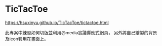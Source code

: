 # TicTacToe
https://hsuxinyu.github.io/TicTacToe/tictactoe.html

此專案中練習如何切版並利用@media實踐響應式網頁，
另外將自己繪製的背景及icon套用在畫面上。

